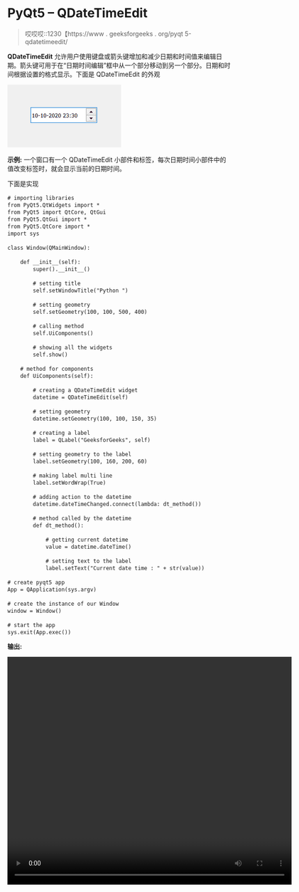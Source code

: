 # PyQt5 – QDateTimeEdit

> 哎哎哎::1230【https://www . geeksforgeeks . org/pyqt 5-qdatetimeedit/

**QDateTimeEdit** 允许用户使用键盘或箭头键增加和减少日期和时间值来编辑日期。箭头键可用于在“日期时间编辑”框中从一个部分移动到另一个部分。日期和时间根据设置的格式显示。下面是 QDateTimeEdit 的外观

![](img/afc3ef3ae75f5a741071063378d3b356.png)

**示例:**
一个窗口有一个 QDateTimeEdit 小部件和标签，每次日期时间小部件中的值改变标签时，就会显示当前的日期时间。

下面是实现

```
# importing libraries
from PyQt5.QtWidgets import * 
from PyQt5 import QtCore, QtGui
from PyQt5.QtGui import * 
from PyQt5.QtCore import * 
import sys

class Window(QMainWindow):

    def __init__(self):
        super().__init__()

        # setting title
        self.setWindowTitle("Python ")

        # setting geometry
        self.setGeometry(100, 100, 500, 400)

        # calling method
        self.UiComponents()

        # showing all the widgets
        self.show()

    # method for components
    def UiComponents(self):

        # creating a QDateTimeEdit widget
        datetime = QDateTimeEdit(self)

        # setting geometry
        datetime.setGeometry(100, 100, 150, 35)

        # creating a label
        label = QLabel("GeeksforGeeks", self)

        # setting geometry to the label
        label.setGeometry(100, 160, 200, 60)

        # making label multi line
        label.setWordWrap(True)

        # adding action to the datetime
        datetime.dateTimeChanged.connect(lambda: dt_method())

        # method called by the datetime
        def dt_method():

            # getting current datetime
            value = datetime.dateTime()

            # setting text to the label
            label.setText("Current date time : " + str(value))

# create pyqt5 app
App = QApplication(sys.argv)

# create the instance of our Window
window = Window()

# start the app
sys.exit(App.exec())
```

**输出:**

<video class="wp-video-shortcode" id="video-449810-1" width="640" height="512" preload="metadata" controls=""><source type="video/mp4" src="https://media.geeksforgeeks.org/wp-content/uploads/20200710020919/Python-2020-07-10-02-08-47.mp4?_=1">[https://media.geeksforgeeks.org/wp-content/uploads/20200710020919/Python-2020-07-10-02-08-47.mp4](https://media.geeksforgeeks.org/wp-content/uploads/20200710020919/Python-2020-07-10-02-08-47.mp4)</video>